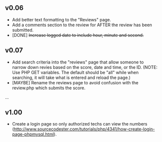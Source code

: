 v0.06
-----

 - Add better text formatting to the "Reviews" page.
 - Add a comments section to the review for AFTER the review has been submitted.
 - [DONE] ~~Increase logged date to include hour, minute and second.~~
 
v0.07
-----

 - Add search criteria into the "reviews" page that allow someone to narrow down revies based on the score, date and time, or the ID. (NOTE: Use PHP GET variables. The default should be "all" while when searching, it will take what is entered and reload the page.)
 - [MAYBE] Rename the reviews page to avoid confusion with the review.php which submits the score.

...

v1.00
-----
 
 - Create a login page so only authorized techs can view the numbers (http://www.sourcecodester.com/tutorials/php/4341/how-create-login-page-phpmysql.html).
